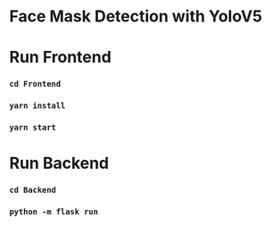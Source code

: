 # Face Mask Detection with YoloV5

# Run Frontend
### `cd Frontend`
### `yarn install`
### `yarn start`

# Run Backend
### `cd Backend`
### `python -m flask run`

